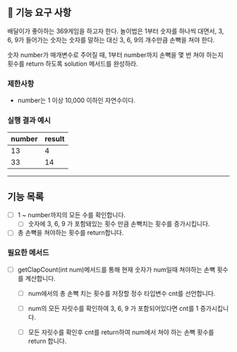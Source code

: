 ## 🚀 기능 요구 사항

배달이가 좋아하는 369게임을 하고자 한다. 놀이법은 1부터 숫자를 하나씩 대면서, 3, 6, 9가 들어가는 숫자는 숫자를 말하는 대신 3, 6, 9의 개수만큼 손뼉을 쳐야 한다.

숫자 number가 매개변수로 주어질 때, 1부터 number까지 손뼉을 몇 번 쳐야 하는지 횟수를 return 하도록 solution 메서드를 완성하라.

### 제한사항

- number는 1 이상 10,000 이하인 자연수이다.

### 실행 결과 예시

| number | result |
| --- | --- |
| 13 | 4 |
| 33 | 14 |

---

## 기능 목록

- [ ] 1 ~ number까지의 모든 수를 확인합니다.
    - [ ] 숫자에 3, 6, 9 가 포함돼있는 횟수 만큼 손뼉치는 횟수를 증가시킵니다.
- [ ] 총 손뼉을 쳐야하는 횟수를 return합니다.

### 필요한 메서드

- [ ] getClapCount(int num)메서드를 통해 현재 숫자가 num일때 쳐야하는 손뼉 횟수를 계산합니다.
    - [ ] num에서의 총 손뼉 치는 횟수를 저장할 정수 타입변수 cnt를 선언합니다.
    - [ ] num의 모든 자릿수를 확인하여 3, 6, 9 가 포함되어있다면 cnt를 1 증가시킵니다.
    - [ ] 모든 자릿수를 확인후 cnt를 return하여 num에서 쳐야 하는 손뼉 횟수를 return 합니다.

